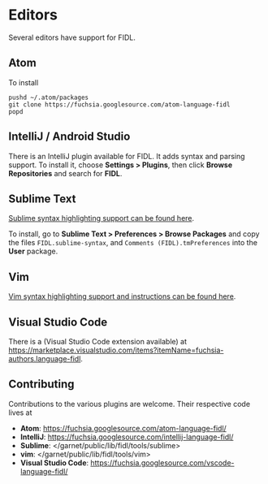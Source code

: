 # Editors

Several editors have support for FIDL.

## Atom

To install

    pushd ~/.atom/packages
    git clone https://fuchsia.googlesource.com/atom-language-fidl
    popd

## IntelliJ / Android Studio

There is an IntelliJ plugin available for FIDL.  It adds syntax and parsing
support.  To install it, choose **Settings > Plugins**, then click **Browse
Repositories** and search for **FIDL**.

## Sublime Text

[Sublime syntax highlighting support can be found here](/garnet/public/lib/fidl/tools/sublime).

To install, go to **Sublime Text > Preferences > Browse Packages** and copy the
files ``FIDL.sublime-syntax``, and ``Comments (FIDL).tmPreferences`` into the
**User** package.

## Vim

[Vim syntax highlighting support and instructions can be found here](/garnet/public/lib/fidl/tools/vim).

## Visual Studio Code

There is a (Visual Studio Code extension available) at
<https://marketplace.visualstudio.com/items?itemName=fuchsia-authors.language-fidl>.

## Contributing

Contributions to the various plugins are welcome. Their respective code lives at

* **Atom**: <https://fuchsia.googlesource.com/atom-language-fidl/>
* **IntelliJ**: <https://fuchsia.googlesource.com/intellij-language-fidl/>
* **Sublime**: </garnet/public/lib/fidl/tools/sublime>
* **vim**: </garnet/public/lib/fidl/tools/vim>
* **Visual Studio Code**: <https://fuchsia.googlesource.com/vscode-language-fidl/>

